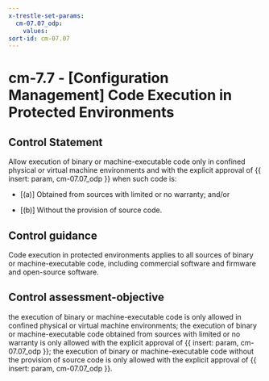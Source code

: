 ```yaml
---
x-trestle-set-params:
  cm-07.07_odp:
    values:
sort-id: cm-07.07
---
```


# cm-7.7 - \[Configuration Management\] Code Execution in Protected Environments

## Control Statement

Allow execution of binary or machine-executable code only in confined physical or virtual machine environments and with the explicit approval of {{ insert: param, cm-07.07_odp }} when such code is:

- \[(a)\] Obtained from sources with limited or no warranty; and/or

- \[(b)\] Without the provision of source code.

## Control guidance

Code execution in protected environments applies to all sources of binary or machine-executable code, including commercial software and firmware and open-source software.

## Control assessment-objective

the execution of binary or machine-executable code is only allowed in confined physical or virtual machine environments;
the execution of binary or machine-executable code obtained from sources with limited or no warranty is only allowed with the explicit approval of {{ insert: param, cm-07.07_odp }};
the execution of binary or machine-executable code without the provision of source code is only allowed with the explicit approval of {{ insert: param, cm-07.07_odp }}.
